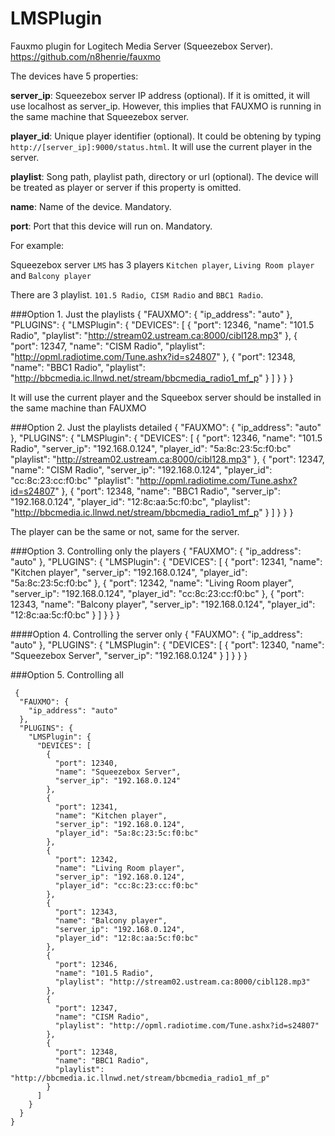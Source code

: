 # LMSPlugin
Fauxmo plugin for Logitech Media Server (Squeezebox Server).
https://github.com/n8henrie/fauxmo

The devices have 5 properties:

**server_ip**: Squeezebox server IP address (optional). If it is omitted, it will use localhost as server_ip. However, this implies that FAUXMO is running in the same machine that Squeezebox server.

**player_id**: Unique player identifier (optional). It could be obtening by typing `http://[server_ip]:9000/status.html`. It will use the current player in the server.

**playlist**:  Song path, playlist path, directory or url (optional).  The device will be treated as player or server if this property is omitted.

**name**: Name of the device. Mandatory.

**port**: Port that this device will run on. Mandatory.


For example:

Squeezebox server `LMS` has 3 players  `Kitchen player`, `Living Room player` and `Balcony player`

There are 3 playlist.  `101.5 Radio`,` CISM Radio` and `BBC1 Radio`. 

###Option 1. Just the playlists
    {
      "FAUXMO": {
        "ip_address": "auto"
      },
      "PLUGINS": {
        "LMSPlugin": {
          "DEVICES": [
            {
              "port": 12346,
              "name": "101.5 Radio",
              "playlist": "http://stream02.ustream.ca:8000/cibl128.mp3"
            },
            {
              "port": 12347,
              "name": "CISM Radio",
              "playlist": "http://opml.radiotime.com/Tune.ashx?id=s24807"
            },
            {
              "port": 12348,
              "name": "BBC1 Radio",
              "playlist": "http://bbcmedia.ic.llnwd.net/stream/bbcmedia_radio1_mf_p"
            }
          ]
        }
      }
    }

It will use the current player and the Squeebox server should be installed in the same machine than FAUXMO

###Option 2. Just the playlists detailed
    {
      "FAUXMO": {
        "ip_address": "auto"
      },
      "PLUGINS": {
        "LMSPlugin": {
          "DEVICES": [
            {
              "port": 12346,
              "name": "101.5 Radio",
              "server_ip": "192.168.0.124",
              "player_id": "5a:8c:23:5c:f0:bc"
              "playlist": "http://stream02.ustream.ca:8000/cibl128.mp3"
            },
            {
              "port": 12347,
              "name": "CISM Radio",
              "server_ip": "192.168.0.124",
              "player_id": "cc:8c:23:cc:f0:bc"
              "playlist": "http://opml.radiotime.com/Tune.ashx?id=s24807"
            },
            {
              "port": 12348,
              "name": "BBC1 Radio",
              "server_ip": "192.168.0.124",
              "player_id": "12:8c:aa:5c:f0:bc",
              "playlist": "http://bbcmedia.ic.llnwd.net/stream/bbcmedia_radio1_mf_p"
            }
          ]
        }
      }
    }
    
The player can be the same or not, same for the server.

###Option 3. Controlling only the players
    {
      "FAUXMO": {
        "ip_address": "auto"
      },
      "PLUGINS": {
        "LMSPlugin": {
          "DEVICES": [
            {
              "port": 12341,
              "name": "Kitchen player",
              "server_ip": "192.168.0.124",
              "player_id": "5a:8c:23:5c:f0:bc"
            },
            {
              "port": 12342,
              "name": "Living Room player",
              "server_ip": "192.168.0.124",
              "player_id": "cc:8c:23:cc:f0:bc"
            },
            {
              "port": 12343,
              "name": "Balcony player",
              "server_ip": "192.168.0.124",
              "player_id": "12:8c:aa:5c:f0:bc"
            }
          ]
        }
      }
    }

####Option 4. Controlling the server only
    {
      "FAUXMO": {
        "ip_address": "auto"
      },
      "PLUGINS": {
        "LMSPlugin": {
          "DEVICES": [
            {
              "port": 12340,
              "name": "Squeezebox Server",
              "server_ip": "192.168.0.124"
            }
          ]
        }
      }
    }
    
  ###Option 5. Controlling all
 
     {
      "FAUXMO": {
        "ip_address": "auto"
      },
      "PLUGINS": {
        "LMSPlugin": {
          "DEVICES": [
            {
              "port": 12340,
              "name": "Squeezebox Server",
              "server_ip": "192.168.0.124"
            },
            {
              "port": 12341,
              "name": "Kitchen player",
              "server_ip": "192.168.0.124",
              "player_id": "5a:8c:23:5c:f0:bc"
            },
            {
              "port": 12342,
              "name": "Living Room player",
              "server_ip": "192.168.0.124",
              "player_id": "cc:8c:23:cc:f0:bc"
            },
            {
              "port": 12343,
              "name": "Balcony player",
              "server_ip": "192.168.0.124",
              "player_id": "12:8c:aa:5c:f0:bc"
            },
            {
              "port": 12346,
              "name": "101.5 Radio",
              "playlist": "http://stream02.ustream.ca:8000/cibl128.mp3"
            },
            {
              "port": 12347,
              "name": "CISM Radio",
              "playlist": "http://opml.radiotime.com/Tune.ashx?id=s24807"
            },
            {
              "port": 12348,
              "name": "BBC1 Radio",
              "playlist": "http://bbcmedia.ic.llnwd.net/stream/bbcmedia_radio1_mf_p"
            }
          ]
        }
      }
    }
